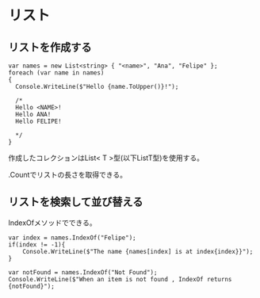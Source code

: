 # リスト

## リストを作成する

```
var names = new List<string> { "<name>", "Ana", "Felipe" };
foreach (var name in names)
{
  Console.WriteLine($"Hello {name.ToUpper()}!");

  /*
  Hello <NAME>!
  Hello ANA!
  Hello FELIPE!

  */
}
```

作成したコレクションはList< T >型(以下ListT型)を使用する。

.Countでリストの長さを取得できる。

## リストを検索して並び替える

IndexOfメソッドでできる。
```
var index = names.IndexOf("Felipe");
if(index != -1){
    Console.WriteLine($"The name {names[index] is at index{index}}");
}

var notFound = names.IndexOf("Not Found");
Console.WriteLine($"When an item is not found , IndexOf returns {notFound}");


```

